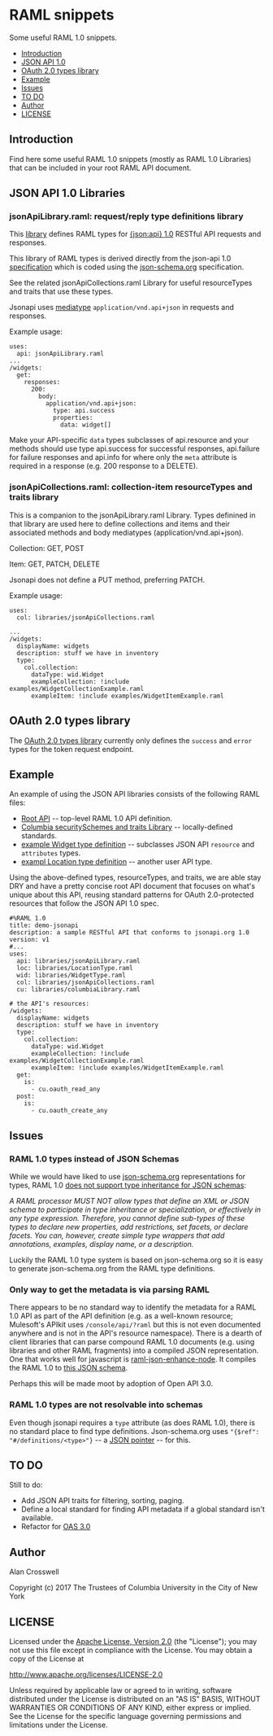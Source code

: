 # RAML snippets

Some useful RAML 1.0 snippets.

- [Introduction](#introduction)
- [JSON API 1.0](#json-api-10-libraries)
- [OAuth 2.0 types library](oauth-20-types-library)
- [Example](#example)
- [Issues](#issues)
- [TO DO](#to-do)
- [Author](#author)
- [LICENSE](#license)

## Introduction

Find here some useful RAML 1.0 snippets (mostly as RAML 1.0 Libraries) that can be
included in your root RAML API document.

## JSON API 1.0 Libraries

### jsonApiLibrary.raml: request/reply type definitions library

This [library](libraries/jsonApiLibrary.raml) defines RAML types for [{json:api} 1.0](http://jsonapi.org/format) RESTful API
requests and responses.

This library of RAML types is derived directly from the json-api 1.0 [specification](https://github.com/json-api/json-api/blob/gh-pages/schema)
which is coded using the [json-schema.org](http://json-schema.org/documentation.html) specification. 

See the related jsonApiCollections.raml Library for useful resourceTypes and traits that use these types.

Jsonapi uses [mediatype](https://www.iana.org/assignments/media-types/application/vnd.api+json)
`application/vnd.api+json` in requests and responses. 

Example usage:
```
uses:
  api: jsonApiLibrary.raml
...
/widgets:
  get:
    responses: 
      200:
        body: 
          application/vnd.api+json:
            type: api.success
            properties: 
              data: widget[]
```
  
Make your API-specific `data` types subclasses of api.resource and your methods should use type api.success
for successful responses, api.failure for failure responses and api.info for where only the `meta` attribute
is required in a response (e.g. 200 response to a DELETE).
  
### jsonApiCollections.raml: collection-item resourceTypes and traits library

This is a companion to the jsonApiLibrary.raml Library. Types definined in
that library are used here to define collections and items and their associated
methods and body mediatypes (application/vnd.api+json).

Collection: GET, POST

Item: GET, PATCH, DELETE

Jsonapi does not define a PUT method, preferring PATCH.

Example usage:
```
uses:
  col: libraries/jsonApiCollections.raml

...
/widgets:
  displayName: widgets
  description: stuff we have in inventory
  type: 
    col.collection: 
      dataType: wid.Widget
      exampleCollection: !include examples/WidgetCollectionExample.raml
      exampleItem: !include examples/WidgetItemExample.raml
```

## OAuth 2.0 types library

The [OAuth 2.0 types library](libraries/oAuth2Types.raml) currently only defines the
`success` and `error` types for the token request endpoint.

## Example

An example of using the JSON API libraries consists of the following RAML files:

- [Root API](api.raml) -- top-level RAML 1.0 API definition.
- [Columbia securitySchemes and traits Library](libraries/columbiaLibrary.raml) -- locally-defined standards.
- [example Widget type definition](libraries/WidgetType.raml) -- subclasses JSON API `resource` and `attributes` types.
- [exampl Location type definition](libraries/LocationType.raml) -- another user API type.

Using the above-defined types, resourceTypes, and traits, we are able stay DRY and have
a pretty concise root API document that focuses on what's unique about this API, 
reusing standard patterns for OAuth 2.0-protected resources that follow the JSON API 1.0 spec.

```
#%RAML 1.0
title: demo-jsonapi
description: a sample RESTful API that conforms to jsonapi.org 1.0
version: v1
#...
uses: 
  api: libraries/jsonApiLibrary.raml
  loc: libraries/LocationType.raml
  wid: libraries/WidgetType.raml
  col: libraries/jsonApiCollections.raml
  cu: libraries/columbiaLibrary.raml

# the API's resources:
/widgets:
  displayName: widgets
  description: stuff we have in inventory
  type: 
    col.collection: 
      dataType: wid.Widget
      exampleCollection: !include examples/WidgetCollectionExample.raml
      exampleItem: !include examples/WidgetItemExample.raml
  get:
    is: 
      - cu.oauth_read_any
  post:
    is: 
      - cu.oauth_create_any
```

## Issues

### RAML 1.0 types instead of JSON Schemas

While we would have liked to use [json-schema.org](http://json-schema.org/documentation.html)
representations for types, RAML 1.0
[does not support type inheritance for JSON schemas](https://github.com/raml-org/raml-spec/blob/master/versions/raml-10/raml-10.md#using-xml-and-json-schema):

_A RAML processor MUST NOT allow types that define an XML or JSON
schema to participate in type inheritance or specialization, or
effectively in any type expression. Therefore, you cannot define
sub-types of these types to declare new properties, add
restrictions, set facets, or declare facets. You can, however,
create simple type wrappers that add annotations, examples, display
name, or a description._

Luckily the RAML 1.0 type system is based on json-schema.org so it is easy to generate
json-schema.org from the RAML type definitions.

### Only way to get the metadata is via parsing RAML

There appears to be no standard way to identify the metadata for a RAML 1.0 API as part of the API
definition (e.g. as a well-known resource; Mulesoft's APIkit uses `/console/api/?raml` but this is
not even documented anywhere and is not in the API's resource namespace). There is a dearth of client
libraries that can parse compound RAML 1.0 documents (e.g. using libraries and other RAML fragments)
into a compiled JSON representation. One that works well for javascript is
[raml-json-enhance-node](https://github.com/mulesoft-labs/raml-json-enhance-node). It compiles
the RAML 1.0 to [this JSON schema](https://github.com/raml-org/raml-js-parser-2/tree/master/tckJSONSchema-newFormat/spec-1.0).

Perhaps this will be made moot by adoption of Open API 3.0.

### RAML 1.0 types are not resolvable into schemas

Even though jsonapi requires a `type` attribute (as does RAML 1.0), there is no standard place
to find type definitions. Json-schema.org uses `"{$ref": "#/definitions/<type>"}`
-- a [JSON pointer](https://tools.ietf.org/html/rfc6901) -- for this.

## TO DO

Still to do:
- Add JSON API traits for filtering, sorting, paging.
- Define a local standard for finding API metadata if a global standard isn't available.
- Refactor for [OAS 3.0](https://github.com/OAI/OpenAPI-Specification/blob/master/versions/3.0.0.md)

## Author
Alan Crosswell

Copyright (c) 2017 The Trustees of Columbia University in the City of New York

## LICENSE

Licensed under the [Apache License, Version 2.0](LICENSE) (the "License"); you may not use this file
except in compliance with the License. You may obtain a copy of the License at

http://www.apache.org/licenses/LICENSE-2.0

Unless required by applicable law or agreed to in writing, software
distributed under the License is distributed on an "AS IS" BASIS,
WITHOUT WARRANTIES OR CONDITIONS OF ANY KIND, either express or
implied. See the License for the specific language governing
permissions and limitations under the License.


